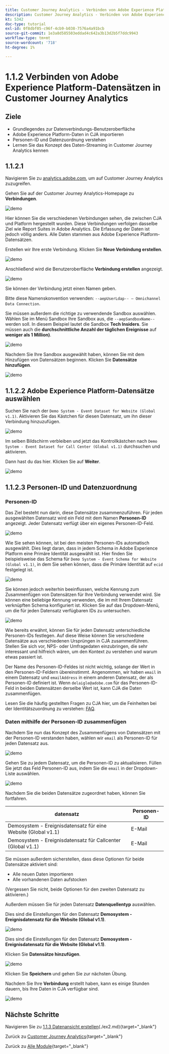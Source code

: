 ```yaml
---
title: Customer Journey Analytics - Verbinden von Adobe Experience Platform-Datensätzen in Customer Journey Analytics
description: Customer Journey Analytics - Verbinden von Adobe Experience Platform-Datensätzen in Customer Journey Analytics
kt: 5342
doc-type: tutorial
exl-id: 0f8dbf05-c96f-4cb9-b038-7576a4a91bcb
source-git-commit: 1e3a8d585503eddad4c642a3b13d2b5f7ddc9943
workflow-type: tm+mt
source-wordcount: '718'
ht-degree: 1%

---
```


# 1.1.2 Verbinden von Adobe Experience Platform-Datensätzen in Customer Journey Analytics

## Ziele

- Grundlegendes zur Datenverbindungs-Benutzeroberfläche
- Adobe Experience Platform-Daten in CJA importieren
- Personen-ID und Datenzuordnung verstehen
- Lernen Sie das Konzept des Daten-Streaming in Customer Journey Analytics kennen

## 1.1.2.1

Navigieren Sie zu [analytics.adobe.com](https://analytics.adobe.com), um auf Customer Journey Analytics zuzugreifen.

Gehen Sie auf der Customer Journey Analytics-Homepage zu **Verbindungen**.

![demo](./images/cja2.png)

Hier können Sie die verschiedenen Verbindungen sehen, die zwischen CJA und Platform hergestellt wurden. Diese Verbindungen verfolgen dasselbe Ziel wie Report Suites in Adobe Analytics. Die Erfassung der Daten ist jedoch völlig anders. Alle Daten stammen aus Adobe Experience Platform-Datensätzen.

Erstellen wir Ihre erste Verbindung. Klicken Sie **Neue Verbindung erstellen**.

![demo](./images/cja4.png)

Anschließend wird die Benutzeroberfläche **Verbindung erstellen** angezeigt.

![demo](./images/cja5.png)

Sie können der Verbindung jetzt einen Namen geben.

Bitte diese Namenskonvention verwenden: `--aepUserLdap-- – Omnichannel Data Connection`.

Sie müssen außerdem die richtige zu verwendende Sandbox auswählen. Wählen Sie im Menü Sandbox Ihre Sandbox aus, die `--aepSandboxName--` werden soll. In diesem Beispiel lautet die Sandbox **Tech Insiders**. Sie müssen auch die **durchschnittliche Anzahl der täglichen Ereignisse** auf **weniger als 1 Million)**.

![demo](./images/cjasb.png)

Nachdem Sie Ihre Sandbox ausgewählt haben, können Sie mit dem Hinzufügen von Datensätzen beginnen. Klicken Sie **Datensätze hinzufügen**.

![demo](./images/cjasb1.png)

## 1.1.2.2 Adobe Experience Platform-Datensätze auswählen

Suchen Sie nach der `Demo System - Event Dataset for Website (Global v1.1)`. Aktivieren Sie das Kästchen für diesen Datensatz, um ihn dieser Verbindung hinzuzufügen.

![demo](./images/cja7.png)

Im selben Bildschirm verbleiben und jetzt das Kontrollkästchen nach `Demo System - Event Dataset for Call Center (Global v1.1)` durchsuchen und aktivieren.

Dann hast du das hier. Klicken Sie auf **Weiter**.

![demo](./images/cja9.png)

## 1.1.2.3 Personen-ID und Datenzuordnung

### Personen-ID

Das Ziel besteht nun darin, diese Datensätze zusammenzuführen. Für jeden ausgewählten Datensatz wird ein Feld mit dem Namen **Personen-ID** angezeigt. Jeder Datensatz verfügt über ein eigenes Personen-ID-Feld.

![demo](./images/cja11.png)

Wie Sie sehen können, ist bei den meisten Personen-IDs automatisch ausgewählt. Dies liegt daran, dass in jedem Schema in Adobe Experience Platform eine Primäre Identität ausgewählt ist. Hier finden Sie beispielsweise das Schema für `Demo System - Event Schema for Website (Global v1.1)`, in dem Sie sehen können, dass die Primäre Identität auf `ecid` festgelegt ist.

![demo](./images/cja13.png)

Sie können jedoch weiterhin beeinflussen, welche Kennung zum Zusammenfügen von Datensätzen für Ihre Verbindung verwendet wird. Sie können eine beliebige Kennung verwenden, die im mit Ihrem Datensatz verknüpften Schema konfiguriert ist. Klicken Sie auf das Dropdown-Menü, um die für jeden Datensatz verfügbaren IDs zu untersuchen.

![demo](./images/cja14.png)

Wie bereits erwähnt, können Sie für jeden Datensatz unterschiedliche Personen-IDs festlegen. Auf diese Weise können Sie verschiedene Datensätze aus verschiedenen Ursprüngen in CJA zusammenführen. Stellen Sie sich vor, NPS- oder Umfragedaten einzubringen, die sehr interessant und hilfreich wären, um den Kontext zu verstehen und warum etwas passiert ist.

Der Name des Personen-ID-Feldes ist nicht wichtig, solange der Wert in den Personen-ID-Feldern übereinstimmt. Angenommen, wir haben `email` in einem Datensatz und `emailAddress` in einem anderen Datensatz, der als Personen-ID definiert ist. Wenn `delaigle@adobe.com` für das Personen-ID-Feld in beiden Datensätzen derselbe Wert ist, kann CJA die Daten zusammenfügen.

Lesen Sie die häufig gestellten Fragen zu CJA hier, um die Feinheiten bei der Identitätszuordnung zu verstehen: [FAQ](https://experienceleague.adobe.com/docs/analytics-platform/using/cja-overview/cja-faq.html).

### Daten mithilfe der Personen-ID zusammenfügen

Nachdem Sie nun das Konzept des Zusammenfügens von Datensätzen mit der Personen-ID verstanden haben, wählen wir `email` als Personen-ID für jeden Datensatz aus.

![demo](./images/cja15.png)

Gehen Sie zu jedem Datensatz, um die Personen-ID zu aktualisieren. Füllen Sie jetzt das Feld Personen-ID aus, indem Sie die `email` in der Dropdown-Liste auswählen.

![demo](./images/cja12a.png)

Nachdem Sie die beiden Datensätze zugeordnet haben, können Sie fortfahren.

| datensatz | Personen-ID |
| ----------------- |-------------| 
| Demosystem - Ereignisdatensatz für eine Website (Global v1.1) | E-Mail |
| Demosystem - Ereignisdatensatz für Callcenter (Global v1.1) | E-Mail |

Sie müssen außerdem sicherstellen, dass diese Optionen für beide Datensätze aktiviert sind:

- Alle neuen Daten importieren
- Alle vorhandenen Daten aufstocken

(Vergessen Sie nicht, beide Optionen für den zweiten Datensatz zu aktivieren.)

Außerdem müssen Sie für jeden Datensatz **Datenquellentyp** auswählen.

Dies sind die Einstellungen für den Datensatz **Demosystem - Ereignisdatensatz für die Website (Global v1.1)**.

![demo](./images/cja16a.png)

Dies sind die Einstellungen für den Datensatz **Demosystem - Ereignisdatensatz für die Website (Global v1.1)**.

Klicken Sie **Datensätze hinzufügen**.

![demo](./images/cja16.png)

Klicken Sie **Speichern** und gehen Sie zur nächsten Übung.

Nachdem Sie Ihre **Verbindung** erstellt haben, kann es einige Stunden dauern, bis Ihre Daten in CJA verfügbar sind.

![demo](./images/cja20.png)

## Nächste Schritte

Navigieren Sie zu [1.1.3 Datenansicht erstellen](./ex3.md)(./ex2.md){target="_blank"}

Zurück zu [Customer Journey Analytics](./customer-journey-analytics-build-a-dashboard.md){target="_blank"}

Zurück zu [Alle Module](./../../../../overview.md){target="_blank"}
